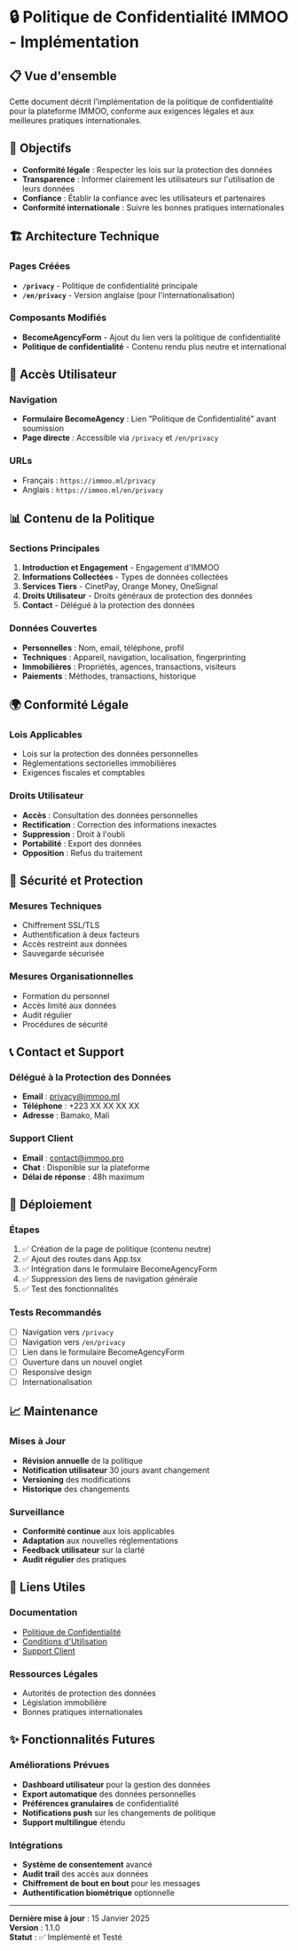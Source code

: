 # 🔒 Politique de Confidentialité IMMOO - Implémentation

## 📋 Vue d'ensemble

Cette document décrit l'implémentation de la politique de confidentialité pour la plateforme IMMOO, conforme aux exigences légales et aux meilleures pratiques internationales.

## 🎯 Objectifs

- **Conformité légale** : Respecter les lois sur la protection des données
- **Transparence** : Informer clairement les utilisateurs sur l'utilisation de leurs données
- **Confiance** : Établir la confiance avec les utilisateurs et partenaires
- **Conformité internationale** : Suivre les bonnes pratiques internationales

## 🏗️ Architecture Technique

### Pages Créées
- **`/privacy`** - Politique de confidentialité principale
- **`/en/privacy`** - Version anglaise (pour l'internationalisation)

### Composants Modifiés
- **BecomeAgencyForm** - Ajout du lien vers la politique de confidentialité
- **Politique de confidentialité** - Contenu rendu plus neutre et international

## 📱 Accès Utilisateur

### Navigation
- **Formulaire BecomeAgency** : Lien "Politique de Confidentialité" avant soumission
- **Page directe** : Accessible via `/privacy` et `/en/privacy`

### URLs
- Français : `https://immoo.ml/privacy`
- Anglais : `https://immoo.ml/en/privacy`

## 📊 Contenu de la Politique

### Sections Principales
1. **Introduction et Engagement** - Engagement d'IMMOO
2. **Informations Collectées** - Types de données collectées
3. **Services Tiers** - CinetPay, Orange Money, OneSignal
4. **Droits Utilisateur** - Droits généraux de protection des données
5. **Contact** - Délégué à la protection des données

### Données Couvertes
- **Personnelles** : Nom, email, téléphone, profil
- **Techniques** : Appareil, navigation, localisation, fingerprinting
- **Immobilières** : Propriétés, agences, transactions, visiteurs
- **Paiements** : Méthodes, transactions, historique

## 🌍 Conformité Légale

### Lois Applicables
- Lois sur la protection des données personnelles
- Réglementations sectorielles immobilières
- Exigences fiscales et comptables

### Droits Utilisateur
- **Accès** : Consultation des données personnelles
- **Rectification** : Correction des informations inexactes
- **Suppression** : Droit à l'oubli
- **Portabilité** : Export des données
- **Opposition** : Refus du traitement

## 🔐 Sécurité et Protection

### Mesures Techniques
- Chiffrement SSL/TLS
- Authentification à deux facteurs
- Accès restreint aux données
- Sauvegarde sécurisée

### Mesures Organisationnelles
- Formation du personnel
- Accès limité aux données
- Audit régulier
- Procédures de sécurité

## 📞 Contact et Support

### Délégué à la Protection des Données
- **Email** : privacy@immoo.ml
- **Téléphone** : +223 XX XX XX XX
- **Adresse** : Bamako, Mali

### Support Client
- **Email** : contact@immoo.pro
- **Chat** : Disponible sur la plateforme
- **Délai de réponse** : 48h maximum

## 🚀 Déploiement

### Étapes
1. ✅ Création de la page de politique (contenu neutre)
2. ✅ Ajout des routes dans App.tsx
3. ✅ Intégration dans le formulaire BecomeAgencyForm
4. ✅ Suppression des liens de navigation générale
5. ✅ Test des fonctionnalités

### Tests Recommandés
- [ ] Navigation vers `/privacy`
- [ ] Navigation vers `/en/privacy`
- [ ] Lien dans le formulaire BecomeAgencyForm
- [ ] Ouverture dans un nouvel onglet
- [ ] Responsive design
- [ ] Internationalisation

## 📈 Maintenance

### Mises à Jour
- **Révision annuelle** de la politique
- **Notification utilisateur** 30 jours avant changement
- **Versioning** des modifications
- **Historique** des changements

### Surveillance
- **Conformité continue** aux lois applicables
- **Adaptation** aux nouvelles réglementations
- **Feedback utilisateur** sur la clarté
- **Audit régulier** des pratiques

## 🔗 Liens Utiles

### Documentation
- [Politique de Confidentialité](/privacy)
- [Conditions d'Utilisation](/terms)
- [Support Client](/support)

### Ressources Légales
- Autorités de protection des données
- Législation immobilière
- Bonnes pratiques internationales

## ✨ Fonctionnalités Futures

### Améliorations Prévues
- **Dashboard utilisateur** pour la gestion des données
- **Export automatique** des données personnelles
- **Préférences granulaires** de confidentialité
- **Notifications push** sur les changements de politique
- **Support multilingue** étendu

### Intégrations
- **Système de consentement** avancé
- **Audit trail** des accès aux données
- **Chiffrement de bout en bout** pour les messages
- **Authentification biométrique** optionnelle

---

**Dernière mise à jour** : 15 Janvier 2025  
**Version** : 1.1.0  
**Statut** : ✅ Implémenté et Testé
